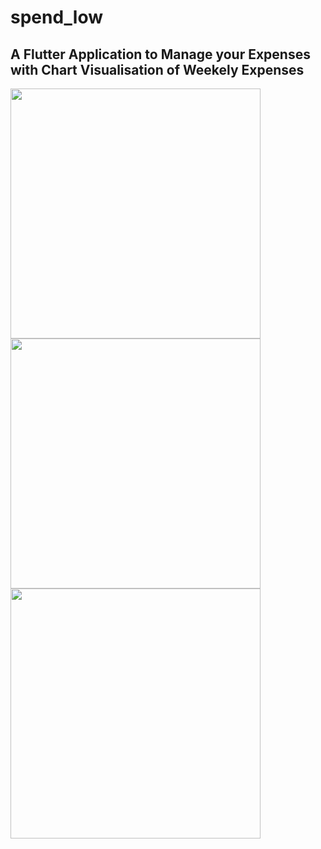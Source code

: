# spend_low

## A Flutter Application to Manage your Expenses with Chart Visualisation of Weekely Expenses

<!-- ![Application Home Page](https://res.cloudinary.com/techbuy/image/upload/v1665753116/WhatsApp_Image_2022-10-14_at_6.36.17_PM_d7rnye.jpg | height=150) -->
<img src="https://res.cloudinary.com/techbuy/image/upload/v1665753116/WhatsApp_Image_2022-10-14_at_6.36.17_PM_d7rnye.jpg"  height="400">

<!-- ![Add Expense](https://res.cloudinary.com/techbuy/image/upload/v1665753116/WhatsApp_Image_2022-10-14_at_6.36.18_PM_siqmrj.jpg | height=150) -->
<img src="https://res.cloudinary.com/techbuy/image/upload/v1665753116/WhatsApp_Image_2022-10-14_at_6.36.18_PM_siqmrj.jpg"  height="400">

<!-- ![List of Expenses](https://res.cloudinary.com/techbuy/image/upload/v1665753117/WhatsApp_Image_2022-10-14_at_6.36.18_PM_1_kuoicw.jpg | height=150) -->
<img src="https://res.cloudinary.com/techbuy/image/upload/v1665753117/WhatsApp_Image_2022-10-14_at_6.36.18_PM_1_kuoicw.jpg"  height="400">

